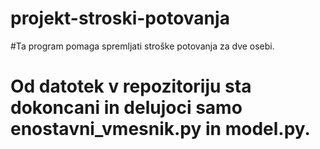 # projekt-stroski-potovanja
#Ta program pomaga spremljati stroške potovanja za dve osebi.
# Od datotek v repozitoriju sta dokoncani in delujoci samo enostavni_vmesnik.py in model.py.
